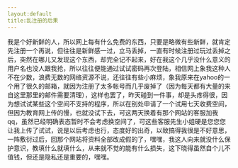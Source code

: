 ```yaml
---
layout:default
title:乱注册的后果
---
```

我是个好新鲜的人，所以网上每有什么免费的东西，只要是略微有些新鲜，就肯定先注册一个再说，但往往是新鲜感一过，立马丢掉，一直有时候注册过玩过丢掉之后，突然在哪儿又发现这个东西，却完全记不起来，好在我这个几乎没什么意义的用户名也没人跟我抢，所以往往便能通过试试密码再次登陆，相信网上象我这种人不在少数，浪费无数的网络资源不说，还往往有些小麻烦，象我原来在yahoo的一个用了很久的邮箱，就因为注册了太多帐号而几乎废掉了（因为每天都有大量的来自这里那里的邮件需要清理），这样也罢了，昨天碰到一件事，却是头疼得很，因为想试试某些这个空间不支持的程序，所以在别处申请了一个试用七天收费空间，但因为教育网上传的慢，也就没试下去，可这两天换着有那个网站的客服加我qq，虽然已经明确表态暂时不会考虑换空间了，可这些客服先生小姐硬是您您您让我上传了试试，说是以后考虑也行，态度好的出奇，以致搞得我很是不好意思，一阵敷衍过后，回那个网站将资料全部改成假的了，嘿嘿，我这人向来就没什么保护意识，教填什么就填什么，从来就不觉的能有什么损失，这下晓得虽然自个儿不值钱，但还是隐私还是重要的，嘿嘿。